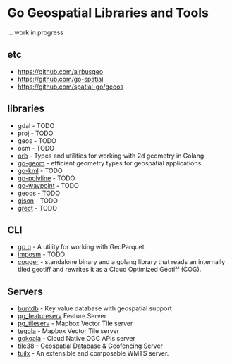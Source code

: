 # Go Geospatial Libraries and Tools

... work in progress

## etc 

- https://github.com/airbusgeo
- https://github.com/go-spatial 
- https://github.com/spatial-go/geoos

## libraries

- gdal - TODO
- proj - TODO
- geos - TODO
- osm  - TODO
- [orb](https://github.com/paulmach/orb) - Types and utilities for working with 2d geometry in Golang
- [go-geom](github.com/twpayne/go-geom) - efficient geometry types for geospatial applications.
- [go-kml](github.com/twpayne/go-kml) - TODO
- [go-polyline](github.com/twpayne/go-polyline) - TODO
- [go-waypoint](github.com/twpayne/go-waypoint) - TODO
- [geoos](https://github.com/spatial-go/geoos) - TODO
- [gjson](https://github.com/tidwall/gjson) - TODO
- [grect](https://github.com/tidwall/grect) - TODO

## CLI

- [gp q](https://github.com/planetlabs/gpq) - A utility for working with GeoParquet.
- [imposm](https://github.com/omniscale/imposm3)  - TODO
- [cogger](https://github.com/airbusgeo/cogger) - standalone binary and a golang library that reads an internally tiled geotiff and rewrites it as a Cloud Optimized Geotiff (COG).

## Servers

- [buntdb](https://github.com/tidwall/buntdb) - Key value database with geospatial support
- [pg_featureserv](https://github.com/CrunchyData/pg_featureserv)  Feature Server
- [pg_tileserv](https://github.com/CrunchyData/pg_tileserv) - Mapbox Vector Tile server
- [tegola](https://github.com/go-spatial/tegola) - Mapbox Vector Tile server
- [gokoala](https://github.com/PDOK/gokoala) - Cloud Native OGC APIs server
- [tile38](https://tile38.com/) - Geospatial Database & Geofencing Server
- [tuilx](https://github.com/chavacava/tuilx) - An extensible and composable WMTS server. 
